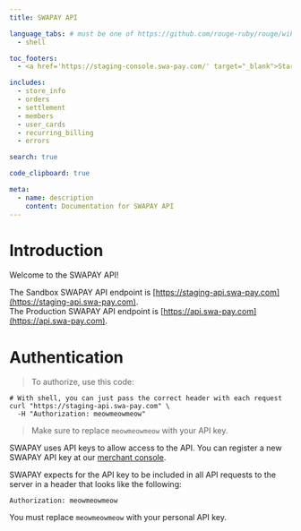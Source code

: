 ```yaml
---
title: SWAPAY API

language_tabs: # must be one of https://github.com/rouge-ruby/rouge/wiki/List-of-supported-languages-and-lexers
  - shell

toc_footers:
  - <a href='https://staging-console.swa-pay.com/' target="_blank">Start here</a>

includes:
  - store_info
  - orders
  - settlement
  - members
  - user_cards
  - recurring_billing
  - errors

search: true

code_clipboard: true

meta:
  - name: description
    content: Documentation for SWAPAY API
---
```


# Introduction

Welcome to the SWAPAY API!

The Sandbox SWAPAY API endpoint is [https://staging-api.swa-pay.com](https://staging-api.swa-pay.com).  
The Production SWAPAY API endpoint is [https://api.swa-pay.com](https://api.swa-pay.com). 


# Authentication

> To authorize, use this code:


```shell
# With shell, you can just pass the correct header with each request
curl "https://staging-api.swa-pay.com" \
  -H "Authorization: meowmeowmeow"
```

> Make sure to replace `meowmeowmeow` with your API key.

SWAPAY uses API keys to allow access to the API. You can register a new SWAPAY API key at our [merchant console](https://staging-merchant.nft-swapay.com/).

SWAPAY expects for the API key to be included in all API requests to the server in a header that looks like the following:

`Authorization: meowmeowmeow`

<aside class="notice">
You must replace <code>meowmeowmeow</code> with your personal API key.
</aside>


